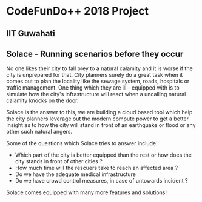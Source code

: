 # CodeFunDo++ 2018 Project


## IIT Guwahati

## Solace - Running scenarios before they occur

No one likes their city to fall prey to a natural calamity and it is worse if the city is unprepared for that. City planners surely do a great task when it comes out to plan the locality like the sewage system, roads, hospitals or traffic management. One thing which they are ill - equipped with is to simulate how the city's infrastructure will react when a uncalling natural calamity knocks on the door.

Solace is the answer to this, we are building a cloud based tool which help the city planners leverage out the modern compute power to get a better insight as to how the city will stand in front of an earthquake or flood or any other such natural angers.

Some of the questions which Solace tries to answer include:

- Which part of the city is better equipped than the rest or how does the city stands in front of other cities ?<br/>
- How much time will the rescuers take to reach an affected area ?<br/>
- Do we have the adequate medical infrastructure <br/>
- Do we have crowd control measures, in case of untowards incident ?<br/>

Solace comes equipped with many more features and solutions!
